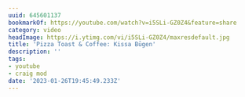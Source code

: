 ```yaml
---
uuid: 645601137
bookmarkOf: https://youtube.com/watch?v=i5SLi-GZ0Z4&feature=share
category: video
headImage: https://i.ytimg.com/vi/i5SLi-GZ0Z4/maxresdefault.jpg
title: 'Pizza Toast & Coffee: Kissa Būgen'
description: ''
tags:
- youtube
- craig mod
date: '2023-01-26T19:45:49.233Z'
---
```



